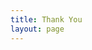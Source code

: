 ```yaml
---
title: Thank You
layout: page
---
```


<script setup>
import { VPTeamPage, VPTeamPageTitle, VPTeamMembers, VPTeamPageSection } from "vitepress/theme";

import { data } from "../data/contributors.data.ts";
import sponsors from "../../meta/sponsors.json";

function toDollars(amount, divideBy = 100.0) {
  return `$${(amount / divideBy).toFixed(2)}`;
}

const github = {
  svg: `<svg  xmlns="http://www.w3.org/2000/svg"  width="24"  height="24"  viewBox="0 0 24 24"  fill="none"  stroke="currentColor"  stroke-width="2"  stroke-linecap="round"  stroke-linejoin="round"  class="icon icon-tabler icons-tabler-outline icon-tabler-brand-github"><path stroke="none" d="M0 0h24v24H0z" fill="none"/><path d="M9 19c-4.3 1.4 -4.3 -2.5 -6 -3m12 5v-3.5c0 -1 .1 -1.4 -.5 -2c2.8 -.3 5.5 -1.4 5.5 -6a4.6 4.6 0 0 0 -1.3 -3.2a4.2 4.2 0 0 0 -.1 -3.2s-1.1 -.3 -3.5 1.3a12.3 12.3 0 0 0 -6.2 0c-2.4 -1.6 -3.5 -1.3 -3.5 -1.3a4.2 4.2 0 0 0 -.1 3.2a4.6 4.6 0 0 0 -1.3 3.2c0 4.6 2.7 5.7 5.5 6c-.6 .6 -.6 1.2 -.5 2v3.5" /></svg>`
}

const commit = {
  svg: `<svg  xmlns="http://www.w3.org/2000/svg"  width="24"  height="24"  viewBox="0 0 24 24"  fill="none"  stroke="currentColor"  stroke-width="2"  stroke-linecap="round"  stroke-linejoin="round"  class="icon icon-tabler icons-tabler-outline icon-tabler-git-commit"><path stroke="none" d="M0 0h24v24H0z" fill="none"/><path d="M12 12m-3 0a3 3 0 1 0 6 0a3 3 0 1 0 -6 0" /><path d="M12 3l0 6" /><path d="M12 15l0 6" /></svg>`
}

const _sponsors = sponsors
  .map((spon) => {
    return {
      avatar: spon.avatarUrl,
      name: spon.login,
      title: `${toDollars(spon.amount)} in total`,
      links: [
        {
          icon: github,
          link: spon.url,
        },
      ],
    };
  })
  .sort((a, b) => b.amount - a.amount);

const totalSponsored = sponsors.reduce((acc, current) => acc + current.amount, 0);

const excludedContris = ["DerGoogler", "dependabot[bot]"]

const contributorsExluded = data
  .filter((con) => !excludedContris.includes(con.login))

  const contributors = contributorsExluded.map((contri) => ({
    avatar: contri.avatar_url,
    name: contri.login,
    title: `${contri.contributions} contribution/s`,
    links: [
      {
        icon: github,
        link: contri.html_url,
      },
        {
        icon: commit,
        link: `https://github.com/MMRLApp/MMRL/commits?author=${contri.login}`,
      },
    ],
  }))
  .sort((a, b) => b.contributions - a.contributions);


const totalContributions = contributorsExluded.reduce((acc, current) => acc + current.contributions, 0);

</script>

<VPTeamPage>
  <VPTeamPageTitle>
    <template #title>Sponsors</template>
    <template #lead><u>{{ toDollars(totalSponsored) }}</u> have been total sponsored</template>
  </VPTeamPageTitle>
  <VPTeamMembers size="medium" :members="_sponsors" />
  <VPTeamPageSection>
    <template #title>Contributors</template>
    <template #lead><u>{{ totalContributions }}</u> total community contributions</template>
    <template #members>
      <VPTeamMembers size="small" :members="contributors" />
    </template>
  </VPTeamPageSection>
</VPTeamPage>